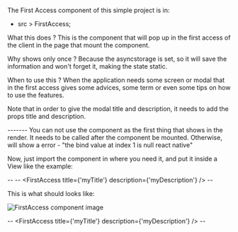 The First Access component of this simple project is in:

- src > FirstAccess;

What this does ? This is the component that will pop up in the first access of the client
in the page that mount the component.

Why shows only once ? Because the asyncstorage is set, so it will save the information and won't
forget it, making the state static.

When to use this ? When the application needs some screen or modal that in the first access gives some
advices, some term or even some tips on how to use the features.

Note that in order to give the modal title and description, it needs to add the props title and description.

------- You can not use the component as the first thing that shows in the render. It needs to be called after the component be mounted. Otherwise, will show a error - 
"the bind value at index 1 is null react native"


Now, just import the component in where you need it, and put it inside a View like the example:


-- -- <View>
  <FirstAccess title={'myTitle'} description={'myDescription'} />
</View> -- 

This is what should looks like:

![FirstAccess component image]("https://github.com/pedrohw12/WelcomeComponent-ReactNative/blob/master/assets/img.png")

--<View>
  <FirstAccess title={'myTitle'} description={'myDescription'} />
</View> --
